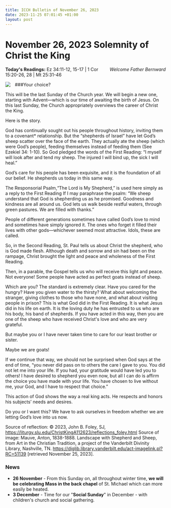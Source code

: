 ```yaml
---
title: ICCH Bulletin of November 26, 2023
date: 2023-11-25 07:01:45 +01:00
layout: post
---
```


# November 26, 2023 Solemnity of Christ the King
<span style="float: right"><em>Welcome Father Bernward</em></span>
**Today's Readings:** Ez 34:11-12, 15-17 | 1 Cor 15:20-26, 28 | Mt 25:31-46


<img style="float: left; margin-right: 1em;" src="https://diglib.library.vanderbilt.edu/cdri/jpeg/shepherd849fjk12m.jpg">

###Your choice?

This will be the last Sunday of the Church year. We will begin a new one, starting with Advent—which is our time of awaiting the birth of Jesus. On this last Sunday, the Church appropriately overviews the career of Christ the King.

Here is the story.

 God has continually sought out his people throughout history, inviting them to a covenant* relationship. But the “shepherds of Israel” have let God’s sheep scatter over the face of the earth. They actually ate the sheep (which were God’s people), feeding themselves instead of feeding them (See Ezekiel 34: 1-10). So God pledged the words of the First Reading: “I myself will look after and tend my sheep. The injured I will bind up, the sick I will heal.”

God’s care for his people has been exquisite, and it is the foundation of all our belief. He shepherds us today in this same way.

The Responsorial Psalm,“The Lord is My Shepherd,” is used here simply as a reply to the First Reading If I may paraphrase the psalm: “We sheep understand that God is shepherding us as he promised. Goodness and kindness are all around us. God lets us walk beside restful waters, through green pastures. We are filled with thanks.”

People of different generations sometimes have called God’s love to mind and sometimes have simply ignored it. The ones who forget it filled their lives with other gods—whichever seemed most attractive. Idols, these are called.

So, in the Second Reading, St. Paul tells us about Christ the shepherd, who is God made flesh. Although death and sorrow and sin had been on the rampage, Christ brought the light and peace and wholeness of the First Reading.

Then, in a parable, the Gospel tells us who will receive this light and peace. Not everyone! Some people have acted as perfect goats instead of sheep.

Which are you? The standard is extremely clear. Have you cared for the hungry? Have you given water to the thirsty? What about welcoming the stranger, giving clothes to those who have none, and what about visiting people in prison? This is what God did in the First Reading. It is what Jesus did in his life on earth. It is the loving duty he has entrusted to us who are his body, his band of shepherds. If you have acted in this way, then you are one of the sheep who have received Christ's love and who are very grateful.

But maybe you or I have never taken time to care for our least brother or sister.

Maybe we are goats!

If we continue that way, we should not be surprised when God says at the end of time, “you never did pass on to others the care I gave to you. You did not let me into your life. If you had, your gratitude would have led you to others! I have desired to shepherd you even now, but all I can do is affirm the choice you have made with your life. You have chosen to live without me, your God, and I have to respect that choice.”

This action of God shows the way a real king acts. He respects and honors his subjects’ needs and desires.

Do you or I want this? We have to ask ourselves in freedom whether we are letting God’s love into us now. 

Source of reflection: © 2023, John B. Foley, SJ, https://liturgy.slu.edu/ChristKingA112623/reflections_foley.html
Source of image: Mauve, Anton, 1838-1888. Landscape with Shepherd and Sheep, from Art in the Christian Tradition, a project of the Vanderbilt Divinity Library, Nashville, TN. https://diglib.library.vanderbilt.edu/act-imagelink.pl?RC=51139 [retrieved November 25, 2023].

### News 

* **26 November** - From this Sunday on, all throughout winter time, **we will be celebrating Mass in the back chapel** of St. Michael which can more easily be heated.
* **3 December** - Time for our "**Social Sunday**" in December - with children's church and social gathering.
